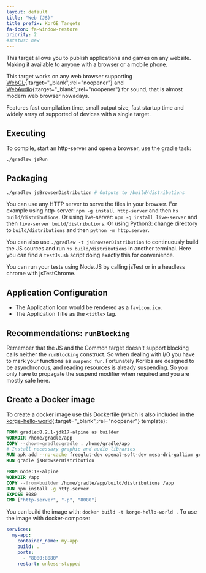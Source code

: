 ```yaml
---
layout: default
title: "Web (JS)"
title_prefix: KorGE Targets
fa-icon: fa-window-restore
priority: 2
#status: new
---
```


This target allows you to publish applications and games on any website.
Making it available to anyone with a browser or a mobile phone.

This target works on any web browser
supporting [WebGL](https://caniuse.com/#feat=webgl){:target="_blank",:rel="noopener"}
and [WebAudio](https://caniuse.com/#feat=audio-api){:target="_blank",:rel="noopener"} for sound,
that is almost modern web browser nowadays.

Features fast compilation time, small output size, fast startup time
and widely array of supported of devices with a single target.



## Executing

To compile, start an http-server and open a browser, use the gradle task:

```bash
./gradlew jsRun
```

## Packaging

```bash
./gradlew jsBrowserDistribution # Outputs to /build/distributions
```

You can use any HTTP server to serve the files in your browser.
For example using http-server: `npm -g install http-server` and then `hs build/distributions`.
Or using live-server: `npm -g install live-server` and then `live-server build/distributions`.
Or using Python3: change directory to `build/distributions` and then `python -m http.server`.

You can also use `./gradlew -t jsBrowserDistribution` to continuously build the JS sources and run
`hs build/distributions` in another terminal.
Here you can find a `testJs.sh` script doing exactly this for convenience.

You can run your tests using Node.JS by calling jsTest or in a headless chrome with jsTestChrome.

## Application Configuration

* The Application Icon would be rendered as a `favicon.ico`.
* The Application Title as the `<title>` tag.

## Recommendations: `runBlocking`

Remember that the JS and the Common target doesn't support blocking calls neither the `runBlocking` construct.
So when dealing with I/O you have to mark your functions as `suspend fun`.
Fortunately Korlibs are designed to be asynchronous, and reading resources is already suspending.
So you only have to propagate the suspend modifier when required and you are mostly safe here.

## Create a Docker image

To create a docker image use this Dockerfile (which is also included in the [korge-hello-world](https://github.com/korlibs/korge-hello-world){:target="_blank",:rel="noopener"} template):

```dockerfile
FROM gradle:8.2.1-jdk17-alpine as builder
WORKDIR /home/gradle/app
COPY --chown=gradle:gradle . /home/gradle/app
# Install necessary graphic and audio libraries
RUN apk add --no-cache freeglut-dev openal-soft-dev mesa-dri-gallium gcompat
RUN gradle jsBrowserDistribution

FROM node:18-alpine
WORKDIR /app
COPY --from=builder /home/gradle/app/build/distributions /app
RUN npm install -g http-server
EXPOSE 8080
CMD ["http-server", "-p", "8080"]
```

You can build the image with: `docker build -t korge-hello-world .`
To use the image with docker-compose:

```yaml
services:
  my-app:
    container_name: my-app
    build: .
    ports:
      - "8080:8080"
    restart: unless-stopped
```
